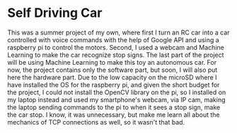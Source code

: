 # Self Driving Car

This was a summer project of my own, where first I turn an RC car into a car controlled with voice commands with the help of Google API and using a raspberry pi to control the motors. Second, I used a webcam and Machine Learning to make the car recognize stop signs. The last part of the project will be using Machine Learning to make this toy an autonomous car.
For now, the project contains only the software part, but soon, I will also put here the hardware part.
Due to the low capacity on the microSD where I have installed the OS for the raspberry pi, and given the short budget for the project, I could not install the OpenCV library on the pi, so I installed on my laptop instead and used my smartphone's webcam, via IP cam, making the laptop sending commands to the pi to when it sees a stop sign, make the car stop.
I know, it was unnecessary, but make me learn all about the mechanics of TCP connections as well, so it wasn't that bad.

